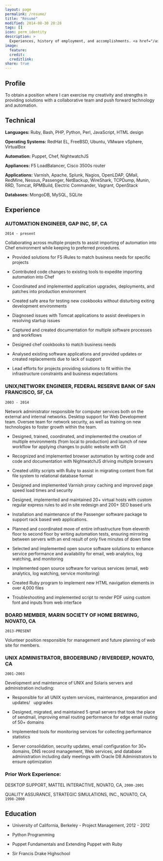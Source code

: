 ```yaml
---
layout: page
permalink: /resume/
title: "Résumé"
modified: 2014-08-30 20:28
tags: []
icon: perm_identity
description: >
  Experiences, history of employment, and accomplishments. <a href="/assets/Aaron_Addleman_Resume.pdf">Download in PDF</a>
image:
  feature:
  credit:
  creditlink:
share: true
---
```


## Profile

To obtain a position where I can exercise my creativity and strengths in providing solutions with a collaborative team and push forward technology and automation.

## Technical

__Languages:__ Ruby, Bash, PHP, Python, Perl, JavaScript, HTML design

__Operating Systems:__ RedHat EL, FreeBSD, Ubuntu, VMware vSphere, VirtualBox

__Automation:__ Puppet, Chef, NightwatchJS

__Appliances:__ F5 LoadBalancer, Cisco 3500s router

__Applications:__ Varnish, Apache, Splunk, Nagios, OpenLDAP, QMail, RedMine, Nessus, Passenger, NetBackup, WireShark, TCPDump, Munin, RRD, Tomcat, RPMBuild, Electric Commander, Vagrant, OpenStack

__Databases:__ MongoDB, MySQL, SQLite

## Experience

### AUTOMATION ENGINEER, GAP INC, SF, CA 

`2014 - present`

Collaborating across multiple projects to assist importing of automation into Chef environment while keeping to preferred procedures.

* Provided solutions for F5 iRules to match business needs for specific projects

* Contributed code changes to existing tools to expedite importing automation into Chef

* Coordinated and implemented application upgrades, deployments, and patches into production environment

* Created safe area for testing new cookbooks without disturbing exiting development environments

* Diagnosed issues with Tomcat applications to assist developers in resolving startup issues

* Captured and created documentation for multiple software processes and workflows

* Designed chef cookbooks to match business needs

* Analysed existing software applications and provided updates or created replacements due to lack of support

* Lead efforts for projects providing solutions to fit within the infrastructure constraints and business expectations


### UNIX/NETWORK ENGINEER, FEDERAL RESERVE BANK OF SAN FRANCISCO, SF, CA 

`2003 - 2014`

Network administrator responsible for computer services both on the external and internal networks. Desktop support for Web Development team. Oversee team for network security, as well as training on new technologies to foster growth within the team.

* Designed, trained, coordinated, and implemented the creation of multiple environments (from local to production) and launch of new workflow for applying changes to public website with Git

* Recognized and implemented browser automation by writing code and code and documentation with NightwatchJS driving multiple browsers

* Created utility scripts with Ruby to assist in migrating content from flat file system to relational database format

* Designed and implemented Varnish proxy caching and improved page speed load times and security

* Designed, implemented and maintained 20+ virtual hosts with custom regular express rules to aid in site redesign and 200+ SEO based urls

* Installation and maintenance of the Passenger software package to support rack based web applications.

* Planned and coordinated move of entire infrastructure from eleventh floor to second floor by writing automation tests, ensuring mirroring between servers with an end result of only five minutes of down time

* Selected and implemented open source software solutions to enhance service performance and availability for email, web analytics, log watching, and monitoring

* Implemented open source software for various services (email, web analytics, log watching, service monitoring)

* Created Ruby program to implement new HTML navigation elements in over 4,000 files

* Troubleshooting and implemented script to render PDF using custom font and inputs from web interface

### BOARD MEMBER, MARIN SOCIETY OF HOME BREWING, NOVATO, CA 

`2013-PRESENT`

Volunteer position responsible for management and future planning of web site for members.

### UNIX ADMINISTRATOR, BRODERBUND / RIVERDEEP, NOVATO, CA

`2001-2003`

Development and maintenance of UNIX and Solaris servers and administration including:

* Responsible for all UNIX system services, maintenance, preparation and updates/   upgrades

* Designed, migrated, and maintained 5 qmail servers that took the place of sendmail, improving email routing performance for edge email routing of 50+ domains

* Implemented tools for monitoring services for collecting performance statistics

* Server consolidation, security updates, email configuration for 30+ domains, DNS record management, Web services, and database administration including daily meetings with Oracle DB Administrators to ensure optimization

### Prior Work Experience:

DESKTOP SUPPORT, MATTEL INTERACTIVE, NOVATO, CA, `2000-2001`

QUALITY ASSURANCE, STRATEGIC SIMULATIONS, INC., NOVATO, CA, `1998-2000`

## Education

* University of California, Berkeley - Project Management, 2012 - 2012

* Python Programming

* Puppet Fundamentals and Extending Puppet with Ruby

* Sir Francis Drake Highschool
